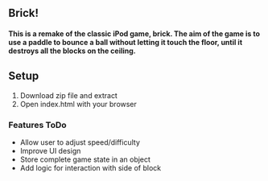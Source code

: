 ## Brick!
#### This is a remake of the classic iPod game, brick. The aim of the game is to use a paddle to bounce a ball without letting it touch the floor, until it destroys all the blocks on the ceiling. 

## Setup
1. Download zip file and extract
2. Open index.html with your browser

### Features ToDo

- Allow user to adjust speed/difficulty
- Improve UI design
- Store complete game state in an object
- Add logic for interaction with side of block

